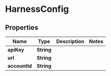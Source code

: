 

# HarnessConfig


## Properties

Name | Type | Description | Notes
------------ | ------------- | ------------- | -------------
**apiKey** | **String** |  | 
**url** | **String** |  | 
**accountId** | **String** |  | 



